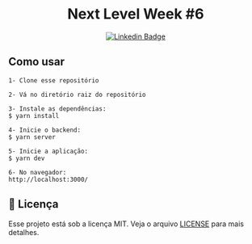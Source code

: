 <!-- <p align="center">
    <img alt="Podcastr" title="Podcastr" src=".github/logo.svg" />
</p> -->

<h1 align="center">Next Level Week #6</h1>

<div align="center">

[![Linkedin Badge](https://img.shields.io/badge/-Guilherme%20Sandi-292929?style=flat-square&logo=Linkedin&logoColor=white&link=https://www.linkedin.com/in/guilhermesandi/)](https://www.linkedin.com/in/guilhermesandi/)

</div>

## Como usar

```
1- Clone esse repositório

2- Vá no diretório raiz do repositório

3- Instale as dependências:
$ yarn install

4- Inicie o backend:
$ yarn server

5- Inicie a aplicação:
$ yarn dev

6- No navegador:
http://localhost:3000/
```

## :memo: Licença

Esse projeto está sob a licença MIT. Veja o arquivo [LICENSE](LICENSE) para mais detalhes.
